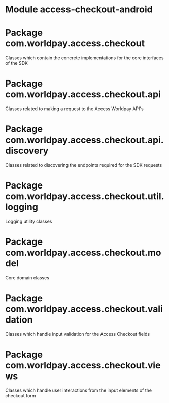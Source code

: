 # Module access-checkout-android

# Package com.worldpay.access.checkout

Classes which contain the concrete implementations for the core interfaces of the SDK

# Package com.worldpay.access.checkout.api

Classes related to making a request to the Access Worldpay API's

# Package com.worldpay.access.checkout.api.discovery

Classes related to discovering the endpoints required for the SDK requests

# Package com.worldpay.access.checkout.util.logging

Logging utility classes

# Package com.worldpay.access.checkout.model

Core domain classes

# Package com.worldpay.access.checkout.validation

Classes which handle input validation for the Access Checkout fields

# Package com.worldpay.access.checkout.views

Classes which handle user interactions from the input elements of the checkout form
